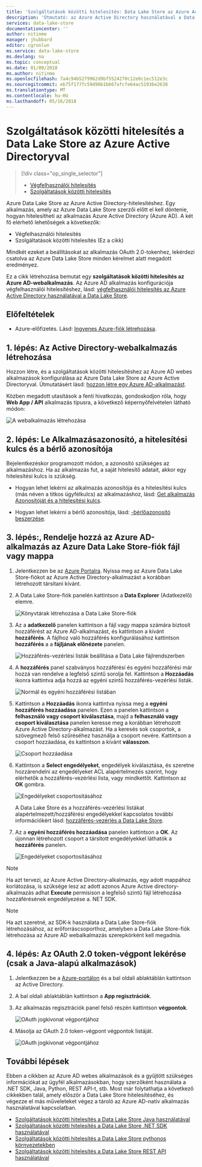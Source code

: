 ```yaml
---
title: 'Szolgáltatások közötti hitelesítés: Data Lake Store az Azure Active Directoryhoz |} Microsoft Docs'
description: 'Útmutató: az Azure Active Directory használatával a Data Lake Store elérése a szolgáltatások közötti hitelesítés'
services: data-lake-store
documentationcenter: ''
author: nitinme
manager: jhubbard
editor: cgronlun
ms.service: data-lake-store
ms.devlang: na
ms.topic: conceptual
ms.date: 01/09/2018
ms.author: nitinme
ms.openlocfilehash: 7a4c94b5279962d9bf5524270c12e0c1ec512e3c
ms.sourcegitcommit: eb75f177fc59d90b1b667afcfe64ac51936e2638
ms.translationtype: MT
ms.contentlocale: hu-HU
ms.lasthandoff: 05/16/2018
---
```

# <a name="service-to-service-authentication-with-data-lake-store-using-azure-active-directory"></a>Szolgáltatások közötti hitelesítés a Data Lake Store az Azure Active Directoryval
> [!div class="op_single_selector"]
> * [Végfelhasználói hitelesítés](data-lake-store-end-user-authenticate-using-active-directory.md)
> * [Szolgáltatások közötti hitelesítés](data-lake-store-service-to-service-authenticate-using-active-directory.md)
> 
>  

Azure Data Lake Store az Azure Active Directory-hitelesítéshez. Egy alkalmazás, amely az Azure Data Lake Store szerzői előtt el kell döntenie, hogyan hitelesítheti az alkalmazás Azure Active Directory (Azure AD). A két fő elérhető lehetőségek a következők:

* Végfelhasználói hitelesítés 
* Szolgáltatások közötti hitelesítés (Ez a cikk) 

Mindkét ezeket a beállításokat az alkalmazás OAuth 2.0-tokenhez, lekérdezi csatolva az Azure Data Lake Store minden kérelmet alatt megadott eredményez.

Ez a cikk létrehozása bemutat egy **szolgáltatások közötti hitelesítés az Azure AD-webalkalmazás**. Az Azure AD alkalmazás konfigurációja végfelhasználói hitelesítéshez, lásd: [végfelhasználói hitelesítés az Azure Active Directory használatával a Data Lake Store](data-lake-store-end-user-authenticate-using-active-directory.md).

## <a name="prerequisites"></a>Előfeltételek
* Azure-előfizetés. Lásd: [Ingyenes Azure-fiók létrehozása](https://azure.microsoft.com/pricing/free-trial/).

## <a name="step-1-create-an-active-directory-web-application"></a>1. lépés: Az Active Directory-webalkalmazás létrehozása

Hozzon létre, és a szolgáltatások közötti hitelesítéshez az Azure AD webes alkalmazások konfigurálása az Azure Data Lake Store az Azure Active Directoryval. Útmutatásért lásd: [hozzon létre egy Azure AD-alkalmazást](../azure-resource-manager/resource-group-create-service-principal-portal.md).

Közben megadott utasítások a fenti hivatkozás, gondoskodjon róla, hogy **Web App / API** alkalmazás típusra, a következő képernyőfelvételen látható módon:

![A webalkalmazás létrehozása](./media/data-lake-store-authenticate-using-active-directory/azure-active-directory-create-web-app.png "webalkalmazás létrehozása")

## <a name="step-2-get-application-id-authentication-key-and-tenant-id"></a>2. lépés: Le Alkalmazásazonosító, a hitelesítési kulcs és a bérlő azonosítója
Bejelentkezéskor programozott módon, a azonosító szükséges az alkalmazáshoz. Ha az alkalmazás fut, a saját hitelesítő adatait, akkor egy hitelesítési kulcs is szükség.

* Hogyan lehet lekérni az alkalmazás azonosítója és a hitelesítési kulcs (más néven a titkos ügyfélkulcs) az alkalmazáshoz, lásd: [Get alkalmazás Azonosítóját és a hitelesítési kulcs](../azure-resource-manager/resource-group-create-service-principal-portal.md#get-application-id-and-authentication-key).

* Hogyan lehet lekérni a bérlő azonosítója, lásd: [-bérlőazonosító beszerzése](../azure-resource-manager/resource-group-create-service-principal-portal.md#get-tenant-id).

## <a name="step-3-assign-the-azure-ad-application-to-the-azure-data-lake-store-account-file-or-folder"></a>3. lépés:, Rendelje hozzá az Azure AD-alkalmazás az Azure Data Lake Store-fiók fájl vagy mappa


1. Jelentkezzen be az [Azure Portalra](https://portal.azure.com). Nyissa meg az Azure Data Lake Store-fiókot az Azure Active Directory-alkalmazást a korábban létrehozott társítani kívánt.
2. A Data Lake Store-fiók panelén kattintson a **Data Explorer** (Adatkezelő) elemre.
   
    ![Könyvtárak létrehozása a Data Lake Store-fiók](./media/data-lake-store-authenticate-using-active-directory/adl.start.data.explorer.png "könyvtárak létrehozása a Data Lake-fiókban")
3. Az a **adatkezelő** panelen kattintson a fájl vagy mappa számára biztosít hozzáférést az Azure AD-alkalmazást, és kattintson a kívánt **hozzáférés**. A fájlhoz való hozzáférés konfigurálásához kattintson **hozzáférés** a a **fájljának előnézete** panelen.
   
    ![Hozzáférés-vezérlési listák beállítása a Data Lake fájlrendszerben](./media/data-lake-store-authenticate-using-active-directory/adl.acl.1.png "beállítása ACL-ek Data Lake fájlrendszer")
4. A **hozzáférés** panel szabványos hozzáférési és egyéni hozzáférési már hozzá van rendelve a legfelső szintű sorolja fel. Kattintson a **Hozzáadás** ikonra kattintva adja hozzá az egyéni szintű hozzáférés-vezérlési listák.
   
    ![Normál és egyéni hozzáférési listában](./media/data-lake-store-authenticate-using-active-directory/adl.acl.2.png "normál és egyéni hozzáférési listában")
5. Kattintson a **Hozzáadás** ikonra kattintva nyissa meg a **egyéni hozzáférés hozzáadása** panelen. Ezen a panelen kattintson a **felhasználó vagy csoport kiválasztása**, majd a **felhasználó vagy csoport kiválasztása** panelen keresse meg a korábban létrehozott Azure Active Directory-alkalmazást. Ha a keresés sok csoportok, a szövegmező felső szűréséhez használja a csoport nevére. Kattintson a csoport hozzáadása, és kattintson a kívánt **válasszon**.
   
    ![Csoport hozzáadása](./media/data-lake-store-authenticate-using-active-directory/adl.acl.3.png "csoport hozzáadása")
6. Kattintson a **Select engedélyeket**, engedélyek kiválasztása, és szeretne hozzárendelni az engedélyeket ACL alapértelmezés szerint, hogy elérhetők a hozzáférés-vezérlési lista, vagy mindkettőt. Kattintson az **OK** gombra.
   
    ![Engedélyeket csoportosításához](./media/data-lake-store-authenticate-using-active-directory/adl.acl.4.png "csoportosításához engedélyek hozzárendelése")
   
    A Data Lake Store és a hozzáférés-vezérlési listákat alapértelmezett/hozzáférési engedélyekkel kapcsolatos további információkért lásd: [hozzáférés-vezérlés a Data Lake Store](data-lake-store-access-control.md).
7. Az a **egyéni hozzáférés hozzáadása** panelen kattintson a **OK**. Az újonnan létrehozott csoport a társított engedélyekkel láthatók a **hozzáférés** panelen.
   
    ![Engedélyeket csoportosításához](./media/data-lake-store-authenticate-using-active-directory/adl.acl.5.png "csoportosításához engedélyek hozzárendelése")

> [!NOTE]
> Ha azt tervezi, az Azure Active Directory-alkalmazás, egy adott mappához korlátozása, is szüksége lesz az adott azonos Azure Active directory-alkalmazás adhat **Execute** permisison a legfelső szintű fájl létrehozása hozzáférésének engedélyezése a. NET SDK.

> [!NOTE]
> Ha azt szeretné, az SDK-k használata a Data Lake Store-fiók létrehozásához, az erőforráscsoporthoz, amelyben a Data Lake Store-fiók létrehozása az Azure AD webalkalmazás szerepkörként kell megadnia.
> 
>

## <a name="step-4-get-the-oauth-20-token-endpoint-only-for-java-based-applications"></a>4. lépés: Az OAuth 2.0 token-végpont lekérése (csak a Java-alapú alkalmazások)

1. Jelentkezzen be a [Azure-portálon](https://portal.azure.com) és a bal oldali ablaktáblán kattintson az Active Directory.

2. A bal oldali ablaktáblán kattintson a **App regisztrációk**.

3. Az alkalmazás regisztrációk panel felső részén kattintson **végpontok**.

    ![OAuth jogkivonat végpontjához](./media/data-lake-store-authenticate-using-active-directory/oauth-token-endpoint.png "token OAuth-végpont")

4. Másolja az OAuth 2.0 token-végpont végpontok listáját.

    ![OAuth jogkivonat végpontjához](./media/data-lake-store-authenticate-using-active-directory/oauth-token-endpoint-1.png "token OAuth-végpont")   

## <a name="next-steps"></a>További lépések
Ebben a cikkben az Azure AD webes alkalmazások és a gyűjtött szükséges információkat az ügyfél alkalmazásokban, hogy szerzőként használata a .NET SDK, Java, Python, REST API-t, stb. Most már folytathatja a következő cikkekben talál, amely először a Data Lake Store hitelesítéséhez, és végezze el más műveleteket végez a tároló az Azure AD-natív alkalmazás használatával kapcsolatban.

* [Szolgáltatások közötti hitelesítés a Data Lake Store Java használatával](data-lake-store-service-to-service-authenticate-java.md)
* [Szolgáltatások közötti hitelesítés a Data Lake Store .NET SDK használatával](data-lake-store-service-to-service-authenticate-net-sdk.md)
* [Szolgáltatások közötti hitelesítés a Data Lake Store pythonos környezetekben](data-lake-store-service-to-service-authenticate-python.md)
* [Szolgáltatások közötti hitelesítés a Data Lake Store REST API használatával](data-lake-store-service-to-service-authenticate-rest-api.md)


